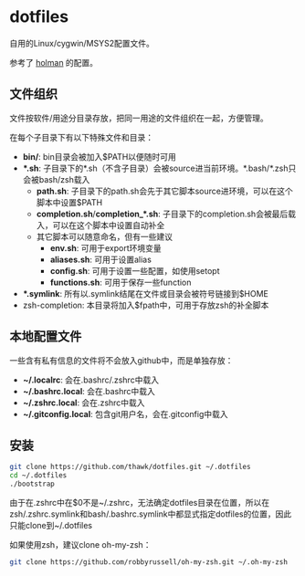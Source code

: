 # dotfiles

自用的Linux/cygwin/MSYS2配置文件。

参考了 [holman](https://github.com/holman/dotfiles) 的配置。

## 文件组织

文件按软件/用途分目录存放，把同一用途的文件组织在一起，方便管理。

在每个子目录下有以下特殊文件和目录：

- **bin/**: bin目录会被加入$PATH以便随时可用
- **\*.sh**: 子目录下的\*.sh（不含子目录）会被source进当前环境。\*.bash/\*.zsh只会被bash/zsh载入
    - **path.sh**: 子目录下的path.sh会先于其它脚本source进环境，可以在这个脚本中设置$PATH
    - **completion.sh**/**completion_\*.sh**: 子目录下的completion.sh会被最后载入，可以在这个脚本中设置自动补全
    - 其它脚本可以随意命名，但有一些建议
        - **env.sh**: 可用于export环境变量
        - **aliases.sh**: 可用于设置alias
        - **config.sh**: 可用于设置一些配置，如使用setopt
        - **functions.sh**: 可用于保存一些function
- **\*.symlink**: 所有以.symlink结尾在文件或目录会被符号链接到$HOME
- zsh-completion: 本目录将加入$fpath中，可用于存放zsh的补全脚本

## 本地配置文件

一些含有私有信息的文件将不会放入github中，而是单独存放：

- **~/.localrc**: 会在.bashrc/.zshrc中载入
- **~/.bashrc.local**: 会在.bashrc中载入
- **~/.zshrc.local**: 会在.zshrc中载入
- **~/.gitconfig.local**: 包含git用户名，会在.gitconfig中载入

## 安装

```sh
git clone https://github.com/thawk/dotfiles.git ~/.dotfiles
cd ~/.dotfiles
./bootstrap
```

由于在.zshrc中在$0不是~/.zshrc，无法确定dotfiles目录在位置，所以在zsh/.zshrc.symlink和bash/.bashrc.symlink中都显式指定dotfiles的位置，因此只能clone到~/.dotfiles

如果使用zsh，建议clone oh-my-zsh：

```sh
git clone https://github.com/robbyrussell/oh-my-zsh.git ~/.oh-my-zsh
```
